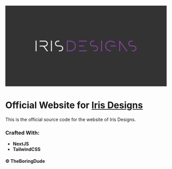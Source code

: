 ![Iris Designs Logo](./public/logo-banner.png)

# Official Website for [**Iris Designs**](https://irisdesigns.cf)

This is the official source code for the website of Iris Designs.

### Crafted With:

- **NextJS**
- **TailwindCSS**

#### &copy; TheBoringDude
